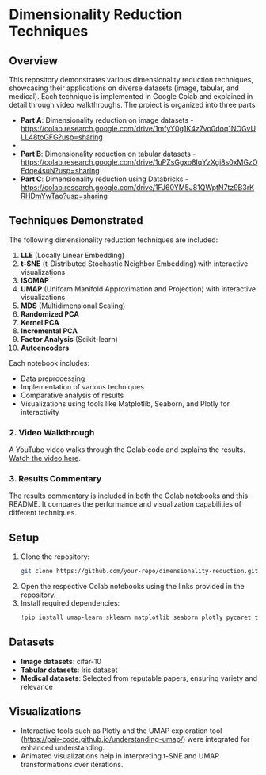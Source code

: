 
# Dimensionality Reduction Techniques
## Overview

This repository demonstrates various dimensionality reduction techniques, showcasing their applications on diverse datasets (image, tabular, and medical). Each technique is implemented in Google Colab and explained in detail through video walkthroughs. The project is organized into three parts:

- **Part A**: Dimensionality reduction on image datasets - https://colab.research.google.com/drive/1mfyY0g1K4z7vo0doq1NOGvULL48toGFG?usp=sharing
- 
- **Part B**: Dimensionality reduction on tabular datasets - https://colab.research.google.com/drive/1uPZsGgxo8IqYzXgi8s0xMGzOEdqe4suN?usp=sharing
- **Part C**: Dimensionality reduction using Databricks - https://colab.research.google.com/drive/1FJ60YM5J81QWptN7tz9B3rKRHDmYwTao?usp=sharing

## Techniques Demonstrated

The following dimensionality reduction techniques are included:

1. **LLE** (Locally Linear Embedding)
2. **t-SNE** (t-Distributed Stochastic Neighbor Embedding) with interactive visualizations
3. **ISOMAP**
4. **UMAP** (Uniform Manifold Approximation and Projection) with interactive visualizations
5. **MDS** (Multidimensional Scaling)
6. **Randomized PCA**
7. **Kernel PCA**
8. **Incremental PCA**
9. **Factor Analysis** (Scikit-learn)
10. **Autoencoders**


Each notebook includes:
- Data preprocessing
- Implementation of various techniques
- Comparative analysis of results
- Visualizations using tools like Matplotlib, Seaborn, and Plotly for interactivity

### 2. Video Walkthrough
A YouTube video walks through the Colab code and explains the results. [Watch the video here](#).

### 3. Results Commentary
The results commentary is included in both the Colab notebooks and this README. It compares the performance and visualization capabilities of different techniques.

## Setup

1. Clone the repository:
   ```bash
   git clone https://github.com/your-repo/dimensionality-reduction.git
   ```
2. Open the respective Colab notebooks using the links provided in the repository.
3. Install required dependencies:
   ```bash
   !pip install umap-learn sklearn matplotlib seaborn plotly pycaret tensorflow
   ```

## Datasets

- **Image datasets**: cifar-10
- **Tabular datasets**: Iris dataset
- **Medical datasets**: Selected from reputable papers, ensuring variety and relevance


## Visualizations

- Interactive tools such as Plotly and the UMAP exploration tool (https://pair-code.github.io/understanding-umap/) were integrated for enhanced understanding.
- Animated visualizations help in interpreting t-SNE and UMAP transformations over iterations.


